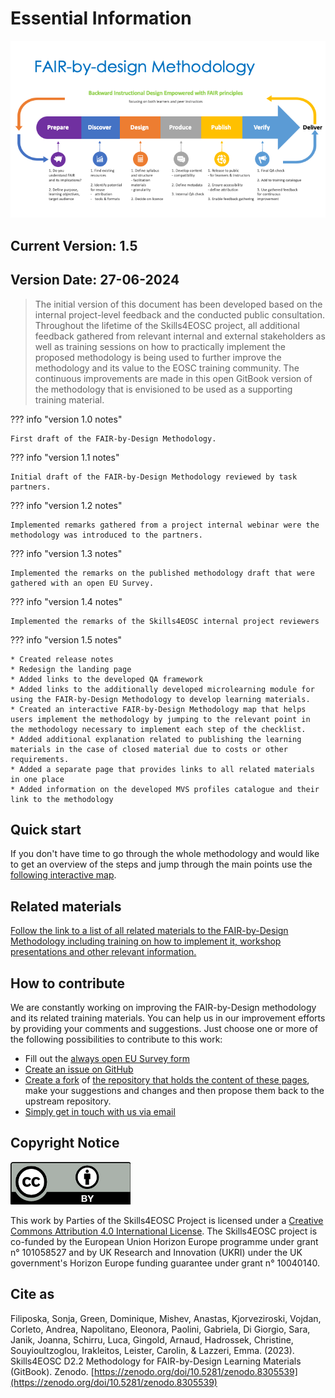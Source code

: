 # Essential Information

![FAIR-by-Design Methodology](./attachments/methodology.png)

## Current Version: 1.5

## Version Date: 27-06-2024

> The initial version of this document has been developed based on the internal project-level feedback and the conducted public consultation.  Throughout the lifetime of the Skills4EOSC project, all additional feedback gathered from relevant internal and external stakeholders as well as training sessions on how to practically implement the proposed methodology is being used to further improve the methodology and its value to the EOSC training community. The continuous improvements are made in this open GitBook version of the methodology that is envisioned to be used as a supporting training material.

??? info "version 1.0 notes"

    First draft of the FAIR-by-Design Methodology.

??? info "version 1.1 notes"

    Initial draft of the FAIR-by-Design Methodology reviewed by task partners.

??? info "version 1.2 notes"

    Implemented remarks gathered from a project internal webinar were the methodology was introduced to the partners.

??? info "version 1.3 notes"

    Implemented the remarks on the published methodology draft that were gathered with an open EU Survey. 

??? info "version 1.4 notes"

    Implemented the remarks of the Skills4EOSC internal project reviewers

??? info "version 1.5 notes"

    * Created release notes
    * Redesign the landing page
    * Added links to the developed QA framework
    * Added links to the additionally developed microlearning module for using the FAIR-by-Design Methodology to develop learning materials. 
    * Created an interactive FAIR-by-Design Methodology map that helps users implement the methodology by jumping to the relevant point in the methodology necessary to implement each step of the checklist.
    * Added additional explanation related to publishing the learning materials in the case of closed material due to costs or other requirements.
    * Added a separate page that provides links to all related materials in one place
    * Added information on the developed MVS profiles catalogue and their link to the methodology

## Quick start

If you don't have time to go through the whole methodology and would like to get an overview of the steps and jump through the main points use the [following interactive map](./imagemap.md).

## Related materials

[Follow the link to a list of all related materials to the FAIR-by-Design Methodology including training on how to implement it, workshop presentations and other relevant information.](./related_materials.md) 

## How to contribute

We are constantly working on improving the FAIR-by-Design methodology and its related training materials. You can help us in our improvement efforts by providing your comments and suggestions. Just choose one or more of the following possibilities to contribute to this work:

* Fill out the [always open EU Survey form](https://ec.europa.eu/eusurvey/runner/FAIR-by-Design_Open_Survey)
* [Create an issue on GitHub](https://github.com/FAIR-by-Design-Methodology/FAIR-by-Design_Book/issues)
* [Create a fork](https://docs.github.com/en/pull-requests/collaborating-with-pull-requests/working-with-forks/fork-a-repo) of [the repository that holds the content of these pages](https://github.com/FAIR-by-Design-Methodology/FAIR-by-Design_Book), make your suggestions and changes and then propose them back to the upstream repository.
* [Simply get in touch with us via email](mailto:sonja.filiposka@finki.ukim.mk)


## Copyright Notice

![CC-BY 4.0 license logo](./attachments/CC-BY_large.png)

This work by Parties of the Skills4EOSC Project is licensed under a [Creative Commons Attribution 4.0 International License](http://creativecommons.org/licenses/by/4.0/). The Skills4EOSC project is co-funded by the European Union Horizon Europe programme under grant n° 101058527 and by UK Research and Innovation (UKRI) under the UK government's Horizon Europe funding guarantee under grant n° 10040140.


## Cite as
Filiposka, Sonja, Green, Dominique, Mishev, Anastas, Kjorveziroski, Vojdan, Corleto, Andrea, Napolitano, Eleonora, Paolini, Gabriela, Di Giorgio, Sara, Janik, Joanna, Schirru, Luca, Gingold, Arnaud, Hadrossek, Christine, Souyioultzoglou, Irakleitos, Leister, Carolin, & Lazzeri, Emma. (2023). Skills4EOSC D2.2 Methodology for FAIR-by-Design Learning Materials (GitBook). Zenodo. [https://zenodo.org/doi/10.5281/zenodo.8305539](https://zenodo.org/doi/10.5281/zenodo.8305539)